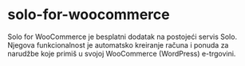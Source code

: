 # solo-for-woocommerce
Solo for WooCommerce je besplatni dodatak na postojeći servis Solo. Njegova funkcionalnost je automatsko kreiranje računa i ponuda za narudžbe koje primiš u svojoj WooCommerce (WordPress) e-trgovini.
